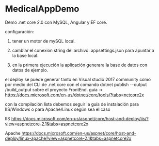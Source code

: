 # MedicalAppDemo

Demo .net core 2.0 con MySQL, Angular y EF core. 

configuración: 

1. tener un motor de mySQL local. 

2. cambiar el conexion string del archivo: appsettings.json para apuntar a la base local. 

3. en la primera ejecución la aplicación generara la base de datos con datos de ejemplo. 

el deploy se puede generar tanto en Visual studio 2017 community como por medio del CLI de .net core con el comando dotnet publish --output /build_output
sobre el proyecto FrontEnd. guía -> https://docs.microsoft.com/en-us/dotnet/core/tools/?tabs=netcore2x

con la compilación lista debemos seguir la guía de instalación para IIS/Windows o para Apache/Linux según sea el caso

IIS
https://docs.microsoft.com/en-us/aspnet/core/host-and-deploy/iis/?view=aspnetcore-2.1&tabs=aspnetcore2x

Apache
https://docs.microsoft.com/en-us/aspnet/core/host-and-deploy/linux-apache?view=aspnetcore-2.1&tabs=aspnetcore2x

